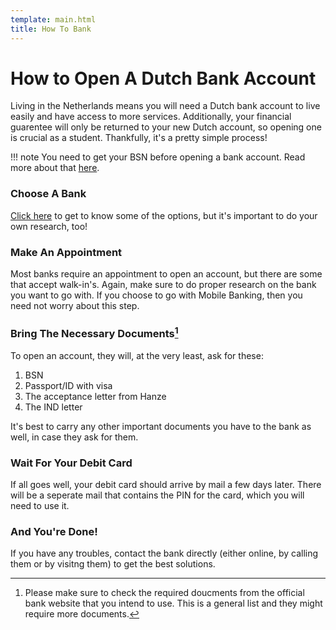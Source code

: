 ```yaml
---
template: main.html
title: How To Bank
---
```


<!--

Makrdown Syntax: https://www.markdownguide.org/basic-syntax

Edit things below this point.
Make sure to keep heading for each section and do not make big blocks of text.

-->

# How to Open A Dutch Bank Account

Living in the Netherlands means you will need a Dutch bank account to live easily and have access to more services. Additionally, your financial guarentee will only be returned to your new Dutch account, so opening one is crucial as a student. Thankfully, it's a pretty simple process!

!!! note
    You need to get your BSN before opening a bank account. Read more about that [here](../groningen/address-registration.md). 

### Choose A Bank
[Click here](./dutch-banks.md) to get to know some of the options, but it's important to do your own research, too!

### Make An Appointment

Most banks require an appointment to open an account, but there are some that accept walk-in's. Again, make sure to do proper research on the bank you want to go with. If you choose to go with Mobile Banking, then you need not worry about this step.

### Bring The Necessary Documents[^1] 

To open an account, they will, at the very least, ask for these:

1. BSN 
2. Passport/ID with visa
3. The acceptance letter from Hanze
4. The IND letter 

It's best to carry any other important documents you have to the bank as well, in case they ask for them. 

### Wait For Your Debit Card

If all goes well, your debit card should arrive by mail a few days later. There will be a seperate mail that contains the PIN for the card, which you will need to use it.

### And You're Done! 

If you have any troubles, contact the bank directly (either online, by calling them or by visitng them) to get the best solutions.

[^1]: Please make sure to check the required doucments from the official bank website that you intend to use. This is a general list and they might require more documents.
